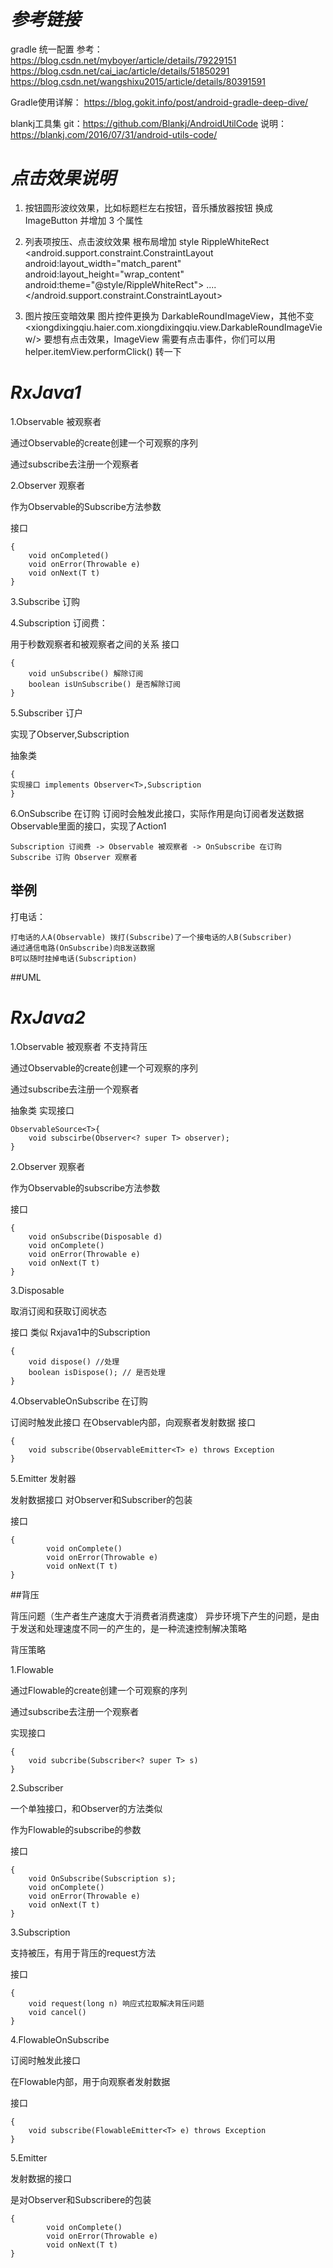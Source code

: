# *参考链接*
gradle 统一配置
参考：
https://blog.csdn.net/myboyer/article/details/79229151
https://blog.csdn.net/cai_iac/article/details/51850291
https://blog.csdn.net/wangshixu2015/article/details/80391591

Gradle使用详解：
https://blog.gokit.info/post/android-gradle-deep-dive/

blankj工具集
git：https://github.com/Blankj/AndroidUtilCode
说明：https://blankj.com/2016/07/31/android-utils-code/


# *点击效果说明*
1. 按钮圆形波纹效果，比如标题栏左右按钮，音乐播放器按钮
换成 ImageButton 并增加 3 个属性
<ImageButton
    android:layout_width="45dp"
    android:layout_height="45dp"
    android:radius="50dp"
    android:background="?android:attr/selectableItemBackgroundBorderless"
    android:colorControlHighlight="@color/colorRipple"/>

2. 列表项按压、点击波纹效果
根布局增加 style RippleWhiteRect
<android.support.constraint.ConstraintLayout
    android:layout_width="match_parent"
    android:layout_height="wrap_content"
    android:theme="@style/RippleWhiteRect">
....
</android.support.constraint.ConstraintLayout>

3. 图片按压变暗效果
图片控件更换为 DarkableRoundImageView，其他不变
<xiongdixingqiu.haier.com.xiongdixingqiu.view.DarkableRoundImageView/>
要想有点击效果，ImageView 需要有点击事件，你们可以用 helper.itemView.performClick()  转一下

# *RxJava1*
1.Observable 被观察者 

通过Observable的create创建一个可观察的序列 

通过subscribe去注册一个观察者

2.Observer 观察者 

作为Observable的Subscribe方法参数

接口 
	
	{ 
	    void onCompleted()
	    void onError(Throwable e)
	    void onNext(T t)
	}
	

3.Subscribe 订购

4.Subscription 订阅费：

用于秒数观察者和被观察者之间的关系
接口 
	
	{
	    void unSubscribe() 解除订阅 
	    boolean isUnSubscribe() 是否解除订阅
	}
	
5.Subscriber 订户 

实现了Observer,Subscription

抽象类 

	{
	实现接口 implements Observer<T>,Subscription
	}
	
6.OnSubscribe 在订购 订阅时会触发此接口，实际作用是向订阅者发送数据
Observable里面的接口，实现了Action1

	Subscription 订阅费 -> Observable 被观察者 -> OnSubscribe 在订购
	Subscribe 订购 Observer 观察者
## 举例
打电话：

	打电话的人A(Observable) 拨打(Subscribe)了一个接电话的人B(Subscriber)
	通过通信电路(OnSubscribe)向B发送数据
	B可以随时挂掉电话(Subscription)

##UML




 

# *RxJava2*

1.Observable 被观察者 不支持背压

通过Observable的create创建一个可观察的序列 

通过subscribe去注册一个观察者

抽象类 实现接口

    ObservableSource<T>{
        void subscirbe(Observer<? super T> observer);
    }

2.Observer 观察者

作为Observable的subscribe方法参数

接口 
	
	{
	    void onSubscribe(Disposable d) 
	    void onComplete()
	    void onError(Throwable e)
	    void onNext(T t)
	}
	
3.Disposable

取消订阅和获取订阅状态

接口 类似 Rxjava1中的Subscription

    {
        void dispose() //处理
        boolean isDispose(); // 是否处理
    }
4.ObservableOnSubscribe 在订购
 
 订阅时触发此接口
 在Observable内部，向观察者发射数据
 接口
 
    {
        void subscribe(ObservableEmitter<T> e) throws Exception
    }

5.Emitter 发射器

发射数据接口
对Observer和Subscriber的包装

接口

    {
    	    void onComplete()
    	    void onError(Throwable e)
    	    void onNext(T t)
    }

##背压

背压问题（生产者生产速度大于消费者消费速度）
    异步环境下产生的问题，是由于发送和处理速度不同一的产生的，是一种流速控制解决策略

背压策略

1.Flowable

通过Flowable的create创建一个可观察的序列 

通过subscribe去注册一个观察者

实现接口

    {
        void subcribe(Subscriber<? super T> s)
    }

2.Subscriber

一个单独接口，和Observer的方法类似

作为Flowable的subscribe的参数

接口

    {
        void OnSubscribe(Subscription s);
        void onComplete()
        void onError(Throwable e)
        void onNext(T t)
    }

3.Subscription

支持被压，有用于背压的request方法

接口

    {
        void request(long n) 响应式拉取解决背压问题
        void cancel()
    }
        


4.FlowableOnSubscribe

订阅时触发此接口

在Flowable内部，用于向观察者发射数据

接口

    {
        void subscribe(FlowableEmitter<T> e) throws Exception       
    }

5.Emitter

发射数据的接口

是对Observer和Subscribere的包装

    {
    	    void onComplete()
    	    void onError(Throwable e)
    	    void onNext(T t)
    }



 
 